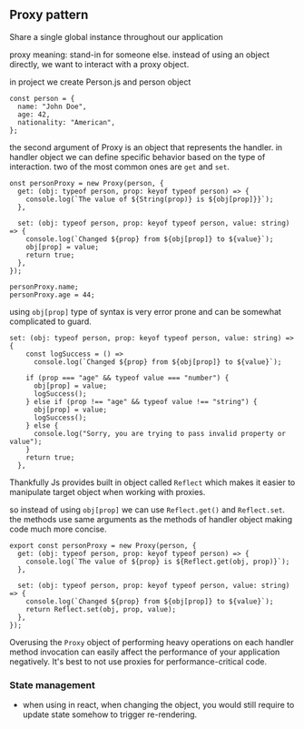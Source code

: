 ## Proxy pattern

Share a single global instance throughout our application

proxy meaning: stand-in for someone else. instead of using an object directly, we want to interact with a proxy object.

in project we create Person.js and person object
```
const person = {
  name: "John Doe",
  age: 42,
  nationality: "American",
};
```
the second argument of Proxy is an object that represents the handler. in handler object we can define specific behavior based on the type of interaction. two of the most common ones are `get` and `set`.
```
onst personProxy = new Proxy(person, {
  get: (obj: typeof person, prop: keyof typeof person) => {
    console.log(`The value of ${String(prop)} is ${obj[prop]}}`);
  },

  set: (obj: typeof person, prop: keyof typeof person, value: string) => {
    console.log(`Changed ${prop} from ${obj[prop]} to ${value}`);
    obj[prop] = value;
    return true;
  },
});

personProxy.name;
personProxy.age = 44;
```

using `obj[prop]` type of syntax is very error prone and can be somewhat complicated to guard.
```
set: (obj: typeof person, prop: keyof typeof person, value: string) => {
    const logSuccess = () =>
      console.log(`Changed ${prop} from ${obj[prop]} to ${value}`);

    if (prop === "age" && typeof value === "number") {
      obj[prop] = value;
      logSuccess();
    } else if (prop !== "age" && typeof value !== "string") {
      obj[prop] = value;
      logSuccess();
    } else {
      console.log("Sorry, you are trying to pass invalid property or value");
    }
    return true;
  },
```
Thankfully Js provides built in object called `Reflect` which makes it easier to manipulate target object when working with proxies.

so instead of using `obj[prop]` we can use `Reflect.get()` and `Reflect.set`. the methods use same arguments as the methods of handler object making code much more concise.
```
export const personProxy = new Proxy(person, {
  get: (obj: typeof person, prop: keyof typeof person) => {
    console.log(`The value of ${prop} is ${Reflect.get(obj, prop)}`);
  },

  set: (obj: typeof person, prop: keyof typeof person, value: string) => {
    console.log(`Changed ${prop} from ${obj[prop]} to ${value}`);
    return Reflect.set(obj, prop, value);
  },
});
```

Overusing the `Proxy` object of performing heavy operations on each handler method invocation can easily affect the performance of your application negatively. It's best to not use proxies for performance-critical code.

### State management
- when using in react, when changing the object, you would still require to update state somehow to trigger re-rendering.